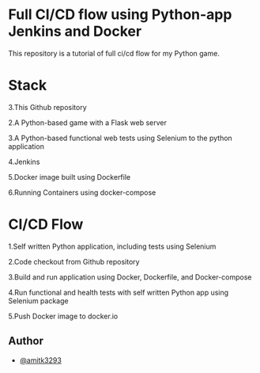 
# Full CI/CD flow using Python-app Jenkins and Docker

This repository is a tutorial of full ci/cd flow for my Python game.

# Stack

3.This Github repository

2.A Python-based game with a Flask web server

3.A Python-based functional web tests using Selenium to the python application

4.Jenkins

5.Docker image built using Dockerfile

6.Running Containers using docker-compose 

# CI/CD Flow

1.Self written Python application, including tests using Selenium

2.Code checkout from Github repository

3.Build and run application using Docker, Dockerfile, and Docker-compose

4.Run functional and health tests with self written Python app using Selenium package 

5.Push Docker image to docker.io


## Author

- [@amitk3293](https://github.com/Amitk3293)
